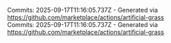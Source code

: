 Commits: 2025-09-17T11:16:05.737Z - Generated via https://github.com/marketplace/actions/artificial-grass
<br>
Commits: 2025-09-17T11:16:05.737Z - Generated via https://github.com/marketplace/actions/artificial-grass
<br>
